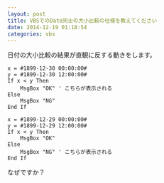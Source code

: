 ```yaml
---
layout: post
title: VBSでのDate同士の大小比較の仕様を教えてください
date: 2014-12-19 01:18:54
categories: vbs
---
```

<p>日付の大小比較の結果が直観に反する動きをします。</p>

<pre class="lang-vbs prettyprint-override"><code>x = #1899-12-30 00:00:00#
y = #1899-12-30 12:00:00#
If x &lt; y Then
    MsgBox "OK" ' こちらが表示される
Else
    MsgBox "NG"
End If

x = #1899-12-29 00:00:00#
y = #1899-12-29 12:00:00#
If x &lt; y Then
    MsgBox "OK"
Else
    MsgBox "NG" ' こちらが表示される
End If
</code></pre>

<p>なぜですか？</p>
